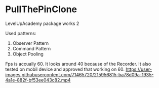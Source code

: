 # PullThePinClone
LevelUpAcademy package works 2

Used patterns:

1.  Observer Pattern
2.  Command Pattern
3.  Object Pooling

Fps is accually 60. It looks around 40 because of the Recorder. It also tested on mobil device and approved that working on 60.
https://user-images.githubusercontent.com/71465720/215956815-ba78d09a-1935-4a1e-882f-bf53ee043c82.mp4

